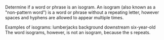 Determine if a word or phrase is an isogram.
An isogram (also known as a "non-pattern word") is a word or phrase without a repeating letter, however spaces and hyphens are allowed to appear multiple times.

Examples of isograms:
lumberjacks
background
downstream
six-year-old
The word isograms, however, is not an isogram, because the s repeats.

